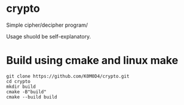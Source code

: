 # crypto
Simple cipher/decipher program/

Usage shuold be self-explanatory.

# Build using cmake and linux make
```
git clone https://github.com/K0M0D4/crypto.git
cd crypto
mkdir build
cmake -B"build"
cmake --build build
```
